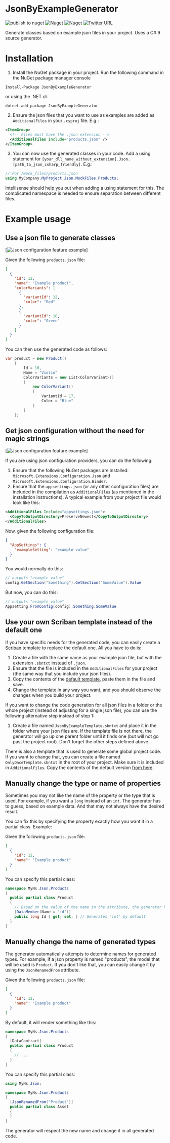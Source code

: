 # JsonByExampleGenerator

![publish to nuget](https://github.com/hermanussen/JsonByExampleGenerator/workflows/publish%20to%20nuget/badge.svg) [![Nuget](https://img.shields.io/nuget/v/JsonByExampleGenerator)](https://www.nuget.org/packages/JsonByExampleGenerator/) [![Nuget](https://img.shields.io/nuget/dt/JsonByExampleGenerator?label=nuget%20downloads)](https://www.nuget.org/packages/JsonByExampleGenerator/) [![Twitter URL](https://img.shields.io/twitter/url?style=social&url=https%3A%2F%2Ftwitter.com%2Fknifecore%2F)](https://twitter.com/knifecore)

Generate classes based on example json files in your project. Uses a C# 9 source generator.

# Installation

1. Install the NuGet package in your project. Run the following command in the NuGet package manager console
```
Install-Package JsonByExampleGenerator
```
or using the .NET cli
```
dotnet add package JsonByExampleGenerator
```
2. Ensure the json files that you want to use as examples are added as `AdditionalFiles` in your `.csproj` file. E.g.:
```xml
<ItemGroup>
  <!-- Files must have the .json extension -->
  <AdditionalFiles Include="products.json" />
</ItemGroup>
```
3. You can now use the generated classes in your code. Add a using statement for `[your_dll_name_without_extension].Json.[path_to_json_csharp_friendly]`. E.g.:
```csharp
// For /mock_files/products.json
using MyCompany.MyProject.Json.MockFiles.Products;
```
Intellisense should help you out when adding a using statement for this. The complicated namespace is needed to ensure separation between different files.

# Example usage

## Use a json file to generate classes

[![Json configuration feature example](Media/jsonbyexample_simple.gif)]

Given the following `products.json` file:
```json
[
  {
    "id": 12,
    "name": "Example product",
    "colorVariants": [
      {
        "variantId": 12,
        "color": "Red"
      },
      {
        "variantId": 10,
        "color": "Green"
      }
    ]
  }
]
```

You can then use the generated code as follows:

```csharp
var product = new Product()
    {
        Id = 16,
        Name = "Violin"
        ColorVariants = new List<ColorVariant>()
        {
            new ColorVariant()
            {
                VariantId = 17,
                Color = "Blue"
            }
        }
    };
```

## Get json configuration without the need for magic strings

[![Json configuration feature example](Media/jsonbyexample_config.gif)]

If you are using json configuration providers, you can do the following:

1. Ensure that the following NuGet packages are installed: `Microsoft.Extensions.Configuration.Json` and `Microsoft.Extensions.Configuration.Binder`.
2. Ensure that the `appsettings.json` (or any other configuration files) are included in the compilation as `AdditionalFiles` (as mentioned in the installation instructions). A typical example from your project file would look like this:
```xml
<AdditionalFiles Include="appsettings.json">
  <CopyToOutputDirectory>PreserveNewest</CopyToOutputDirectory>
</AdditionalFiles>
``` 

Now, given the following configuration file:
```json
{
  "AppSettings": {
    "exampleSetting": "example value"
  }
}
```

You would normally do this:
```csharp
// outputs "example value"
config.GetSection("Something").GetSection("SomeValue").Value
```
But now, you can do this:
```csharp
// outputs "example value"
Appsetting.FromConfig(config).Something.SomeValue
```

## Use your own Scriban template instead of the default one

If you have specific needs for the generated code, you can easily create a [Scriban](https://github.com/scriban/scriban) template to replace the default one. All you have to do is:
1. Create a file with the same name as your example json file, but with the extension `.sbntxt` instead of `.json`.
2. Ensure that the file is included in the `AdditionalFiles` for your project (the same way that you include your json files).
3. Copy the contents of the [default template](JsonByExampleGenerator.Generator/JsonByExampleTemplate.sbntxt), paste them in the file and save.
4. Change the template in any way you want, and you should observe the changes when you build your project.

If you want to change the code generation for all json files in a folder or the whole project (instead of adjusting for a single json file), you can use the following alternative step instead of step 1:
1. Create a file named `JsonByExampleTemplate.sbntxt` and place it in the folder where your json files are. If the template file is not there, the generator will go up one parent folder until it finds one (but will not go past the project root). Don't forget the other steps defined above.

There is also a template that is used to generate some global project code. If you want to change that, you can create a file named `OnlyOnceTemplate.sbntxt` in the root of your project. Make sure it is included in `AdditionalFiles`. Copy the contents of the default version [from here](JsonByExampleGenerator.Generator/OnlyOnceTemplate.sbntxt).

## Manually change the type or name of properties

Sometimes you may not like the name of the property or the type that is used. For example, if you want a `long` instead of an `int`. The generator has to guess, based on example data. And that may not always have the desired result.

You can fix this by specifying the property exactly how you want it in a partial class. Example:

Given the following `products.json` file:
```json
[
  {
    "id": 12,
    "name": "Example product"
  }
]
```

You can specify this partial class:

```csharp
namespace MyNs.Json.Products
{
  public partial class Product
  {
    // Based on the value of the name in the attribute, the generator knows not to generate this property
    [DataMember(Name = "id")]
    public long Id { get; set; } // Generates 'int' by default
  }
}
```

## Manually change the name of generated types

The generator automatically attempts to determine names for generated types. For example, if a json property is named "products", the model that will be used is `Product`. If you don't like that, you can easily change it by using the `JsonRenamedFrom` attribute.

Given the following `products.json` file:
```json
[
  {
    "id": 12,
    "name": "Example product"
  }
]
```

By default, it will render something like this:
```csharp
namespace MyNs.Json.Products
{
  [DataContract]
  public partial class Product
  {
    // ...
  }
}
```

You can specify this partial class:

```csharp
using MyNs.Json;

namespace MyNs.Json.Products
{
  [JsonRenamedFrom("Product")]
  public partial class Asset
  {
  }
}
```

The generator will respect the new name and change it in all generated code.